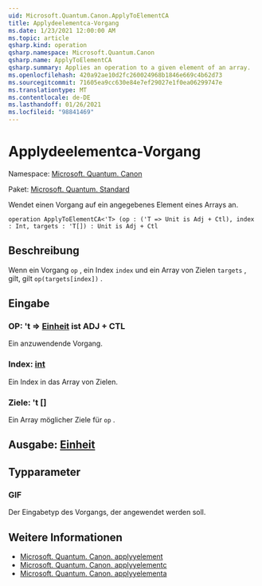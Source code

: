 ```yaml
---
uid: Microsoft.Quantum.Canon.ApplyToElementCA
title: Applydeelementca-Vorgang
ms.date: 1/23/2021 12:00:00 AM
ms.topic: article
qsharp.kind: operation
qsharp.namespace: Microsoft.Quantum.Canon
qsharp.name: ApplyToElementCA
qsharp.summary: Applies an operation to a given element of an array.
ms.openlocfilehash: 420a92ae10d2fc260024968b1846e669c4b62d73
ms.sourcegitcommit: 71605ea9cc630e84e7ef29027e1f0ea06299747e
ms.translationtype: MT
ms.contentlocale: de-DE
ms.lasthandoff: 01/26/2021
ms.locfileid: "98841469"
---
```

# <a name="applytoelementca-operation"></a>Applydeelementca-Vorgang

Namespace: [Microsoft. Quantum. Canon](xref:Microsoft.Quantum.Canon)

Paket: [Microsoft. Quantum. Standard](https://nuget.org/packages/Microsoft.Quantum.Standard)


Wendet einen Vorgang auf ein angegebenes Element eines Arrays an.

```qsharp
operation ApplyToElementCA<'T> (op : ('T => Unit is Adj + Ctl), index : Int, targets : 'T[]) : Unit is Adj + Ctl
```


## <a name="description"></a>Beschreibung

Wenn ein Vorgang `op` , ein Index `index` und ein Array von Zielen `targets` , gilt, gilt `op(targets[index])` .

## <a name="input"></a>Eingabe

### <a name="op--t--unit--is-adj--ctl"></a>OP: 't => [Einheit](xref:microsoft.quantum.lang-ref.unit)  ist ADJ + CTL

Ein anzuwendende Vorgang.


### <a name="index--int"></a>Index: [int](xref:microsoft.quantum.lang-ref.int)

Ein Index in das Array von Zielen.


### <a name="targets--t"></a>Ziele: 't []

Ein Array möglicher Ziele für `op` .



## <a name="output--unit"></a>Ausgabe: [Einheit](xref:microsoft.quantum.lang-ref.unit)



## <a name="type-parameters"></a>Typparameter

### <a name="t"></a>GIF

Der Eingabetyp des Vorgangs, der angewendet werden soll.

## <a name="see-also"></a>Weitere Informationen

- [Microsoft. Quantum. Canon. applyyelement](xref:Microsoft.Quantum.Canon.ApplyToElement)
- [Microsoft. Quantum. Canon. applyyelementc](xref:Microsoft.Quantum.Canon.ApplyToElementC)
- [Microsoft. Quantum. Canon. applyyelementa](xref:Microsoft.Quantum.Canon.ApplyToElementA)